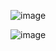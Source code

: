![image](https://github.com/user-attachments/assets/3da59fa3-3203-43dd-8ca7-b81e0339af16)

![image](https://github.com/user-attachments/assets/aad23339-8936-4d65-ac22-c2aa30aea0f1)
